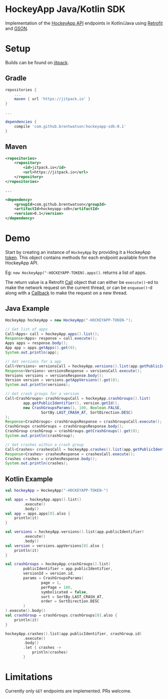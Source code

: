 # HockeyApp Java/Kotlin SDK

Implementation of the [HockeyApp API](https://github.com/google/gson) endpoints in Kotlin/Java using [Retrofit](https://github.com/square/retrofit) and [GSON](https://github.com/google/gson).


# Setup

Builds can be found on [jitpack](https://jitpack.io/#brentwatson/hockeyapp-sdk).

## Gradle

```gradle
repositories {
    ...
    maven { url 'https://jitpack.io' }
}

...

dependencies {
    compile 'com.github.brentwatson:hockeyapp-sdk:0.1'
}

```
## Maven

```xml
<repositories>
    <repository>
        <id>jitpack.io</id>
        <url>https://jitpack.io</url>
    </repository>
</repositories>

...

<dependency>
    <groupId>com.github.brentwatson</groupId>
    <artifactId>hockeyapp-sdk</artifactId>
    <version>0.1</version>
</dependency>
```

# Demo

Start by creating an instance of `HockeyApp` by providing it a HockeyApp [token](https://rink.hockeyapp.net/manage/auth_tokens).
This object contains methods for each endpoint available from the HockeyApp API.

Eg:
`new HockeyApp("-HOCKEYAPP-TOKEN).apps()`.
returns a list of apps.

The return value is a Retrofit [Call](https://square.github.io/retrofit/2.x/retrofit/retrofit2/Call.html) object that can either be `execute()`-ed to make the network request on the current thread, or can be `enqueue()`-d along with a [Callback](https://square.github.io/retrofit/2.x/retrofit/retrofit2/Callback.html) to make the request on a new thread.

## Java Example

```java
HockeyApp hockeyApp = new HockeyApp("-HOCKEYAPP-TOKEN-");

// Get list of apps
Call<Apps> call = hockeyApp.apps().list();
Response<Apps> response = call.execute();
Apps apps = response.body();
App app = apps.getApps().get(0);
System.out.println(app);

// Get versions for a app
Call<Versions> versionsCall = hockeyApp.versions().list(app.getPublicIdentifier());
Response<Versions> versionsResponse = versionsCall.execute();
Versions versions = versionsResponse.body();
Version version = versions.getAppVersions().get(0);
System.out.println(versions);

// Get crash groups for a version
Call<CrashGroups> crashGroupsCall = hockeyApp.crashGroups().list(
        app.getPublicIdentifier(), version.getId(),
        new CrashGroupsParams(1, 100, Boolean.FALSE,
                SortBy.LAST_CRASH_AT, SortDirection.DESC)
);
Response<CrashGroups> crashGroupsResponse = crashGroupsCall.execute();
CrashGroups crashGroups = crashGroupsResponse.body();
CrashGroup crashGroup = crashGroups.getCrashGroups().get(0);
System.out.println(crashGroup);

// Get crashes within a crash group
Call<Crashes> crashesCall = hockeyApp.crashes().list(app.getPublicIdentifier(), crashGroup.getId());
Response<Crashes> crashesResponse = crashesCall.execute();
Crashes crashes = crashesResponse.body();
System.out.println(crashes);
```

## Kotlin Example

```kotlin
val hockeyApp = HockeyApp("-HOCKEYAPP-TOKEN-")

val apps = hockeyApp.apps().list()
        .execute()
        .body()
val app = apps.apps[0].also {
    println(it)
}

val versions = hockeyApp.versions().list(app.publicIdentifier)
        .execute()
        .body()
val version = versions.appVersions[0].also {
    println(it)
}

val crashGroups = hockeyApp.crashGroups().list(
        publicIdentifier = app.publicIdentifier,
        versionId = version.id,
        params = CrashGroupsParams(
                page = 1,
                perPage = 100,
                symbolicated = false,
                sort = SortBy.LAST_CRASH_AT,
                order = SortDirection.DESC
        )
).execute().body()
val crashGroup = crashGroups.crashGroups[0].also {
    println(it)
}

hockeyApp.crashes().list(app.publicIdentifier, crashGroup.id)
        .execute()
        .body()
        .let { crashes ->
            println(crashes)
        }
```

# Limitations

Currently only `GET` endpoints are implemented.  PRs welcome.
